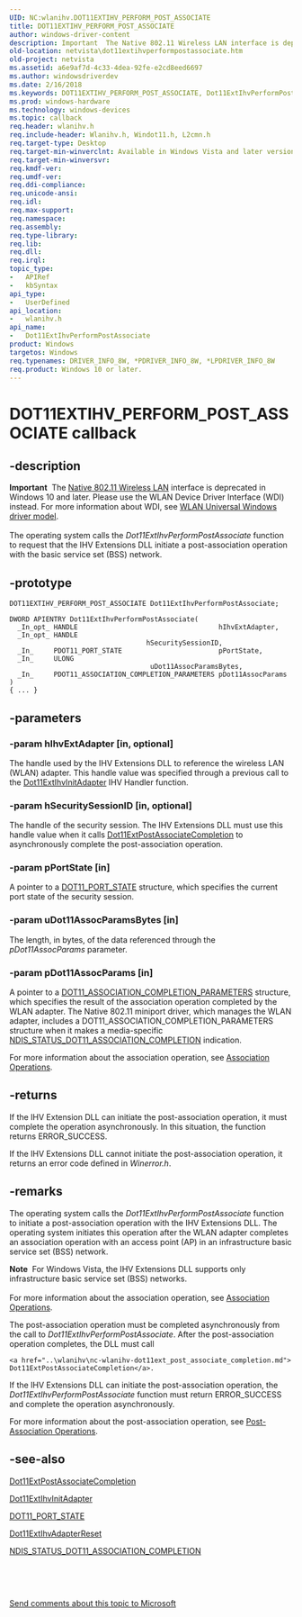 ```yaml
---
UID: NC:wlanihv.DOT11EXTIHV_PERFORM_POST_ASSOCIATE
title: DOT11EXTIHV_PERFORM_POST_ASSOCIATE
author: windows-driver-content
description: Important  The Native 802.11 Wireless LAN interface is deprecated in Windows 10 and later.
old-location: netvista\dot11extihvperformpostassociate.htm
old-project: netvista
ms.assetid: a6e9af7d-4c33-4dea-92fe-e2cd8eed6697
ms.author: windowsdriverdev
ms.date: 2/16/2018
ms.keywords: DOT11EXTIHV_PERFORM_POST_ASSOCIATE, Dot11ExtIhvPerformPostAssociate, Dot11ExtIhvPerformPostAssociate callback function [Network Drivers Starting with Windows Vista], Native_802.11_IHV_Ext_ecc5c19e-9fde-48a4-b3a7-6a1f94a20765.xml, netvista.dot11extihvperformpostassociate, wlanihv/Dot11ExtIhvPerformPostAssociate
ms.prod: windows-hardware
ms.technology: windows-devices
ms.topic: callback
req.header: wlanihv.h
req.include-header: Wlanihv.h, Windot11.h, L2cmn.h
req.target-type: Desktop
req.target-min-winverclnt: Available in Windows Vista and later versions of the Windows operating   systems.
req.target-min-winversvr: 
req.kmdf-ver: 
req.umdf-ver: 
req.ddi-compliance: 
req.unicode-ansi: 
req.idl: 
req.max-support: 
req.namespace: 
req.assembly: 
req.type-library: 
req.lib: 
req.dll: 
req.irql: 
topic_type:
-	APIRef
-	kbSyntax
api_type:
-	UserDefined
api_location:
-	wlanihv.h
api_name:
-	Dot11ExtIhvPerformPostAssociate
product: Windows
targetos: Windows
req.typenames: DRIVER_INFO_8W, *PDRIVER_INFO_8W, *LPDRIVER_INFO_8W
req.product: Windows 10 or later.
---
```


# DOT11EXTIHV_PERFORM_POST_ASSOCIATE callback


## -description


<div class="alert"><b>Important</b>  The <a href="https://msdn.microsoft.com/library/windows/hardware/ff560689">Native 802.11 Wireless LAN</a> interface is deprecated in Windows 10 and later. Please use the WLAN Device Driver Interface (WDI) instead. For more information about WDI, see <a href="https://msdn.microsoft.com/6EF92E34-7BC9-465E-B05D-2BCB29165A18">WLAN Universal Windows driver model</a>.</div><div> </div>The operating system calls the 
  <i>Dot11ExtIhvPerformPostAssociate</i> function to request that the IHV Extensions DLL initiate a
  post-association operation with the basic service set (BSS) network.


## -prototype


````
DOT11EXTIHV_PERFORM_POST_ASSOCIATE Dot11ExtIhvPerformPostAssociate;

DWORD APIENTRY Dot11ExtIhvPerformPostAssociate(
  _In_opt_ HANDLE                                   hIhvExtAdapter,
  _In_opt_ HANDLE                                   hSecuritySessionID,
  _In_     PDOT11_PORT_STATE                        pPortState,
  _In_     ULONG                                    uDot11AssocParamsBytes,
  _In_     PDOT11_ASSOCIATION_COMPLETION_PARAMETERS pDot11AssocParams
)
{ ... }
````


## -parameters




### -param hIhvExtAdapter [in, optional]

The handle used by the IHV Extensions DLL to reference the wireless LAN (WLAN) adapter. This
     handle value was specified through a previous call to the 
     <a href="..\wlanihv\nc-wlanihv-dot11extihv_init_adapter.md">Dot11ExtIhvInitAdapter</a> IHV
     Handler function.


### -param hSecuritySessionID [in, optional]

The handle of the security session. The IHV Extensions DLL must use this handle value when it
     calls 
     <a href="..\wlanihv\nc-wlanihv-dot11ext_post_associate_completion.md">
     Dot11ExtPostAssociateCompletion</a> to asynchronously complete the post-association operation.


### -param pPortState [in]

A pointer to a 
     <a href="..\wlclient\ns-wlclient-_dot11_port_state.md">DOT11_PORT_STATE</a> structure, which
     specifies the current port state of the security session.


### -param uDot11AssocParamsBytes [in]

The length, in bytes, of the data referenced through the 
     <i>pDot11AssocParams</i> parameter.


### -param pDot11AssocParams [in]

A pointer to a 
     <a href="..\windot11\ns-windot11-dot11_association_completion_parameters.md">
     DOT11_ASSOCIATION_COMPLETION_PARAMETERS</a> structure, which specifies the result of the association
     operation completed by the WLAN adapter. The Native 802.11 miniport driver, which manages the WLAN
     adapter, includes a DOT11_ASSOCIATION_COMPLETION_PARAMETERS structure when it makes a media-specific 
     <a href="https://docs.microsoft.com/en-us/windows-hardware/drivers/network/ndis-status-dot11-association-completion">
     NDIS_STATUS_DOT11_ASSOCIATION_COMPLETION</a> indication.
     

For more information about the association operation, see 
     <a href="https://msdn.microsoft.com/04e97ea1-fe4b-471e-a7be-b5aa3ee88edc">Association Operations</a>.


## -returns



If the IHV Extension DLL can initiate the post-association operation, it must complete the operation
      asynchronously. In this situation, the function returns ERROR_SUCCESS.

If the IHV Extensions DLL cannot initiate the post-association operation, it returns an error code
      defined in 
      <i>Winerror.h</i>.




## -remarks



The operating system calls the 
    <i>Dot11ExtIhvPerformPostAssociate</i> function to initiate a post-association operation with the IHV
    Extensions DLL. The operating system initiates this operation after the WLAN adapter completes an
    association operation with an access point (AP) in an infrastructure basic service set (BSS) network.

<div class="alert"><b>Note</b>  For Windows Vista, the IHV Extensions DLL supports only infrastructure basic
    service set (BSS) networks.</div>
<div> </div>
For more information about the association operation, see 
    <a href="https://msdn.microsoft.com/04e97ea1-fe4b-471e-a7be-b5aa3ee88edc">Association Operations</a>.

The post-association operation must be completed asynchronously from the call to 
    <i>Dot11ExtIhvPerformPostAssociate</i>. After the post-association operation completes, the DLL must call
    
    <a href="..\wlanihv\nc-wlanihv-dot11ext_post_associate_completion.md">
    Dot11ExtPostAssociateCompletion</a>.

If the IHV Extensions DLL can initiate the post-association operation, the 
    <i>Dot11ExtIhvPerformPostAssociate</i> function must return ERROR_SUCCESS and complete the operation
    asynchronously.

For more information about the post-association operation, see 
    <a href="https://docs.microsoft.com/en-us/windows-hardware/drivers/network/post-association-operations">Post-Association Operations</a>.




## -see-also

<a href="..\wlanihv\nc-wlanihv-dot11ext_post_associate_completion.md">
   Dot11ExtPostAssociateCompletion</a>



<a href="..\wlanihv\nc-wlanihv-dot11extihv_init_adapter.md">Dot11ExtIhvInitAdapter</a>



<a href="..\wlclient\ns-wlclient-_dot11_port_state.md">DOT11_PORT_STATE</a>



<a href="..\wlanihv\nc-wlanihv-dot11extihv_adapter_reset.md">Dot11ExtIhvAdapterReset</a>



<a href="https://docs.microsoft.com/en-us/windows-hardware/drivers/network/ndis-status-dot11-association-completion">
   NDIS_STATUS_DOT11_ASSOCIATION_COMPLETION</a>



 

 

<a href="mailto:wsddocfb@microsoft.com?subject=Documentation%20feedback [netvista\netvista]:%20DOT11EXTIHV_PERFORM_POST_ASSOCIATE callback function%20 RELEASE:%20(2/16/2018)&amp;body=%0A%0APRIVACY STATEMENT%0A%0AWe use your feedback to improve the documentation. We don't use your email address for any other purpose, and we'll remove your email address from our system after the issue that you're reporting is fixed. While we're working to fix this issue, we might send you an email message to ask for more info. Later, we might also send you an email message to let you know that we've addressed your feedback.%0A%0AFor more info about Microsoft's privacy policy, see http://privacy.microsoft.com/en-us/default.aspx." title="Send comments about this topic to Microsoft">Send comments about this topic to Microsoft</a>


